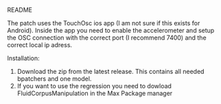 README

The patch uses the TouchOsc ios app (I am not sure if this exists for Android).
Inside the app you need to enable the accelerometer and setup the OSC connection with the correct port (I recommend 7400) and the correct local ip adress.

Installation:

1. Download the zip from the latest release. This contains all needed bpatchers and one model.
2. If you want to use the regression you need to dowload FluidCorpusManipulation in the Max Package manager

